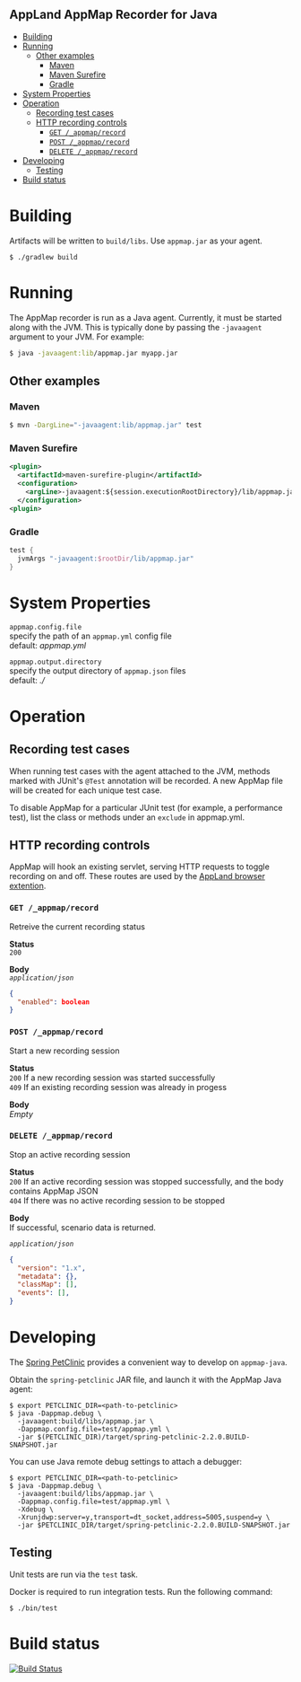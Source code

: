 AppLand AppMap Recorder for Java
--------------------------------

- [Building](#building)
- [Running](#running)
  - [Other examples](#other-examples)
    - [Maven](#maven)
    - [Maven Surefire](#maven-surefire)
    - [Gradle](#gradle)
- [System Properties](#system-properties)
- [Operation](#operation)
  - [Recording test cases](#recording-test-cases)
  - [HTTP recording controls](#http-recording-controls)
    - [`GET /_appmap/record`](#get-appmaprecord)
    - [`POST /_appmap/record`](#post-appmaprecord)
    - [`DELETE /_appmap/record`](#delete-appmaprecord)
- [Developing](#developing)
  - [Testing](#testing)
- [Build status](#build-status)

# Building
Artifacts will be written to `build/libs`. Use `appmap.jar` as your agent.
```
$ ./gradlew build
```
# Running
The AppMap recorder is run as a Java agent. Currently, it must be started along with the JVM. This is typically done by passing the `-javaagent` argument to your JVM.
For example:

```bash
$ java -javaagent:lib/appmap.jar myapp.jar
```

## Other examples

### Maven

```bash
$ mvn -DargLine="-javaagent:lib/appmap.jar" test
```

### Maven Surefire

```xml
<plugin>
  <artifactId>maven-surefire-plugin</artifactId>
  <configuration>
    <argLine>-javaagent:${session.executionRootDirectory}/lib/appmap.jar</argLine>
  </configuration>
<plugin>
```

### Gradle

```groovy
test {
  jvmArgs "-javaagent:$rootDir/lib/appmap.jar"
}
```

# System Properties

`appmap.config.file`  
specify the path of an `appmap.yml` config file  
default: _appmap.yml_

`appmap.output.directory`  
specify the output directory of `appmap.json` files  
default: _./_

# Operation

## Recording test cases
When running test cases with the agent attached to the JVM, methods marked with JUnit's `@Test` annotation will be recorded.
A new AppMap file will be created for each unique test case.

To disable AppMap for a particular JUnit test (for example, a performance test), list the class or methods under an
`exclude` in appmap.yml.

## HTTP recording controls
AppMap will hook an existing servlet, serving HTTP requests to toggle recording on and off. These routes are used by the [AppLand browser extention](https://github.com/applandinc/appland-browser-extension).

### `GET /_appmap/record`
Retreive the current recording status

**Status**  
`200`

**Body**  
_`application/json`_  
```json
{
  "enabled": boolean
}
```

### `POST /_appmap/record`
Start a new recording session

**Status**  
`200` If a new recording session was started successfully  
`409` If an existing recording session was already in progess

**Body**  
_Empty_

### `DELETE /_appmap/record`
Stop an active recording session

**Status**  
`200` If an active recording session was stopped successfully, and the body contains AppMap JSON  
`404` If there was no active recording session to be stopped

**Body**  
If successful, scenario data is returned.  

_`application/json`_
```json
{
  "version": "1.x",
  "metadata": {},
  "classMap": [],
  "events": [],
}
```

# Developing

The [Spring PetClinic](https://github.com/spring-projects/spring-petclinic) provides a convenient way to develop on `appmap-java`.

Obtain the `spring-petclinic` JAR file, and launch it with the AppMap Java agent:

```shell script
$ export PETCLINIC_DIR=<path-to-petclinic>
$ java -Dappmap.debug \
  -javaagent:build/libs/appmap.jar \
  -Dappmap.config.file=test/appmap.yml \
  -jar $(PETCLINIC_DIR)/target/spring-petclinic-2.2.0.BUILD-SNAPSHOT.jar
```

You can use Java remote debug settings to attach a debugger:

```shell script
$ export PETCLINIC_DIR=<path-to-petclinic>
$ java -Dappmap.debug \
  -javaagent:build/libs/appmap.jar \
  -Dappmap.config.file=test/appmap.yml \
  -Xdebug \
  -Xrunjdwp:server=y,transport=dt_socket,address=5005,suspend=y \
  -jar $PETCLINIC_DIR/target/spring-petclinic-2.2.0.BUILD-SNAPSHOT.jar
```

## Testing

Unit tests are run via the `test` task.

Docker is required to run integration tests. Run the following command:

```
$ ./bin/test
```

# Build status

[![Build Status](https://travis-ci.com/applandinc/appmap-java.svg?branch=master)](https://travis-ci.org/applandinc/appmap-java)
